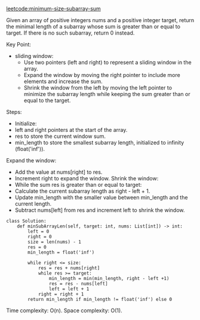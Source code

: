 [leetcode:minimum-size-subarray-sum](https://leetcode.com/problems/minimum-size-subarray-sum/description/)

Given an array of positive integers nums and a positive integer target, return the minimal length of a 
subarray whose sum is greater than or equal to target. If there is no such subarray, return 0 instead.

Key Point:
* sliding window:
  * Use two pointers (left and right) to represent a sliding window in the array.
  * Expand the window by moving the right pointer to include more elements and increase the sum.
  * Shrink the window from the left by moving the left pointer to minimize the subarray length while keeping the sum greater than or equal to the target.

Steps:
* Initialize:
* left and right pointers at the start of the array.
* res to store the current window sum.
* min_length to store the smallest subarray length, initialized to infinity (float('inf')).

Expand the window:
* Add the value at nums[right] to res.
* Increment right to expand the window.
Shrink the window:
* While the sum res is greater than or equal to target:
* Calculate the current subarray length as right - left + 1.
* Update min_length with the smaller value between min_length and the current length.
* Subtract nums[left] from res and increment left to shrink the window.

```commandline
class Solution:
    def minSubArrayLen(self, target: int, nums: List[int]) -> int:
        left = 0
        right = 0
        size = len(nums) - 1
        res = 0 
        min_length = float('inf')

        while right <= size:
            res = res + nums[right]
            while res >= target:
                min_length = min(min_length, right - left +1)
                res = res - nums[left]
                left = left + 1
            right = right + 1
        return min_length if min_length != float('inf') else 0

```
Time complexity: O(n). Space complexity: O(1).